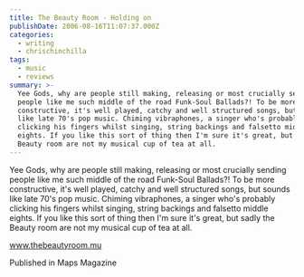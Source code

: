 ```yaml
---
title: The Beauty Room - Holding on
publishDate: 2006-08-16T11:07:37.000Z
categories:
  - writing
  - chrischinchilla
tags:
  - music
  - reviews
summary: >-
  Yee Gods, why are people still making, releasing or most crucially sending
  people like me such middle of the road Funk-Soul Ballads?! To be more
  constructive, it's well played, catchy and well structured songs, but sounds
  like late 70's pop music. Chiming vibraphones, a singer who's probably
  clicking his fingers whilst singing, string backings and falsetto middle
  eights. If you like this sort of thing then I'm sure it's great, but sadly the
  Beauty room are not my musical cup of tea at all.
---
```


Yee Gods, why are people still making, releasing or most crucially sending people like me such middle of the road Funk-Soul Ballads?! To be more constructive, it's well played, catchy and well structured songs, but sounds like late 70's pop music. Chiming vibraphones, a singer who's probably clicking his fingers whilst singing, string backings and falsetto middle eights. If you like this sort of thing then I'm sure it's great, but sadly the Beauty room are not my musical cup of tea at all.

<a href='https://thebeautyroom.mu' target='_blank'>www.thebeautyroom.mu</a>

Published in Maps Magazine
